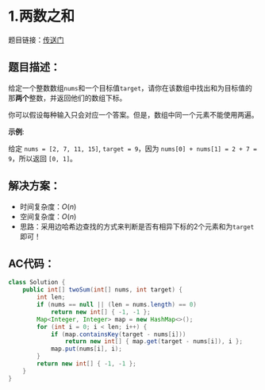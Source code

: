 # 1.两数之和
题目链接：[传送门](https://leetcode-cn.com/problems/two-sum/)

## 题目描述：
给定一个整数数组`nums`和一个目标值`target`，请你在该数组中找出和为目标值的那**两个**整数，并返回他们的数组下标。

你可以假设每种输入只会对应一个答案。但是，数组中同一个元素不能使用两遍。

**示例**:

给定 `nums = [2, 7, 11, 15]`, `target = 9`，因为 `nums[0] + nums[1] = 2 + 7 = 9`，所以返回 `[0, 1]`。

## 解决方案：
- 时间复杂度：$O(n)$
- 空间复杂度：$O(n)$
- 思路：采用边哈希边查找的方式来判断是否有相异下标的2个元素和为`target`即可！

## AC代码：
```java
class Solution {
	public int[] twoSum(int[] nums, int target) {
		int len;
		if (nums == null || (len = nums.length) == 0)
			return new int[] { -1, -1 };
		Map<Integer, Integer> map = new HashMap<>();
		for (int i = 0; i < len; i++) {
			if (map.containsKey(target - nums[i]))
				return new int[] { map.get(target - nums[i]), i };
			map.put(nums[i], i);
		}
		return new int[] { -1, -1 };
	}
}
```